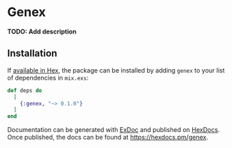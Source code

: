 # Genex

**TODO: Add description**

## Installation

If [available in Hex](https://hex.pm/docs/publish), the package can be installed
by adding `genex` to your list of dependencies in `mix.exs`:

```elixir
def deps do
  [
    {:genex, "~> 0.1.0"}
  ]
end
```

Documentation can be generated with [ExDoc](https://github.com/elixir-lang/ex_doc)
and published on [HexDocs](https://hexdocs.pm). Once published, the docs can
be found at <https://hexdocs.pm/genex>.

